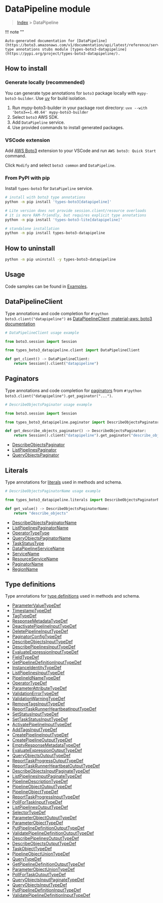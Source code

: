 #  DataPipeline module

> [Index](../README.md) > DataPipeline

!!! note ""

    Auto-generated documentation for [DataPipeline](https://boto3.amazonaws.com/v1/documentation/api/latest/reference/services/datapipeline.html#datapipeline)
    type annotations stubs module [types-boto3-datapipeline](https://pypi.org/project/types-boto3-datapipeline/).

## How to install

### Generate locally (recommended)

You can generate type annotations for `boto3` package locally with `mypy-boto3-builder`.
Use [uv](https://docs.astral.sh/uv/getting-started/installation/) for build isolation.

1. Run mypy-boto3-builder in your package root directory: `uvx --with 'boto3==1.40.64' mypy-boto3-builder`
1. Select `boto3` AWS SDK.
1. Add `DataPipeline` service.
1. Use provided commands to install generated packages.


### VSCode extension

Add [AWS Boto3](https://marketplace.visualstudio.com/items?itemName=Boto3typed.boto3-ide)
extension to your VSCode and run `AWS boto3: Quick Start` command.

Click `Modify` and select `boto3 common` and `DataPipeline`.


### From PyPI with pip

Install `types-boto3` for `DataPipeline` service.

```bash
# install with boto3 type annotations
python -m pip install 'types-boto3[datapipeline]'

# Lite version does not provide session.client/resource overloads
# it is more RAM-friendly, but requires explicit type annotations
python -m pip install 'types-boto3-lite[datapipeline]'

# standalone installation
python -m pip install types-boto3-datapipeline
```



## How to uninstall

```bash
python -m pip uninstall -y types-boto3-datapipeline
```

## Usage

Code samples can be found in [Examples](./usage.md).

## DataPipelineClient

Type annotations and code completion for  `#!python boto3.client("datapipeline")` as [DataPipelineClient](./client.md)
[:material-aws: boto3 documentation](https://boto3.amazonaws.com/v1/documentation/api/latest/reference/services/datapipeline.html#DataPipeline.Client)

```python
# DataPipelineClient usage example

from boto3.session import Session

from types_boto3_datapipeline.client import DataPipelineClient

def get_client() -> DataPipelineClient:
    return Session().client("datapipeline")
```


## Paginators

Type annotations and code completion for [paginators](./paginators.md)
from `#!python boto3.client("datapipeline").get_paginator("...")`.

```python
# DescribeObjectsPaginator usage example

from boto3.session import Session

from types_boto3_datapipeline.paginator import DescribeObjectsPaginator

def get_describe_objects_paginator() -> DescribeObjectsPaginator:
    return Session().client("datapipeline").get_paginator("describe_objects"))
```

- [DescribeObjectsPaginator](./paginators.md#describeobjectspaginator)
- [ListPipelinesPaginator](./paginators.md#listpipelinespaginator)
- [QueryObjectsPaginator](./paginators.md#queryobjectspaginator)









## Literals

Type annotations for [literals](./literals.md) used in methods and schema.

```python
# DescribeObjectsPaginatorName usage example

from types_boto3_datapipeline.literals import DescribeObjectsPaginatorName

def get_value() -> DescribeObjectsPaginatorName:
    return "describe_objects"
```

- [DescribeObjectsPaginatorName](./literals.md#describeobjectspaginatorname)
- [ListPipelinesPaginatorName](./literals.md#listpipelinespaginatorname)
- [OperatorTypeType](./literals.md#operatortypetype)
- [QueryObjectsPaginatorName](./literals.md#queryobjectspaginatorname)
- [TaskStatusType](./literals.md#taskstatustype)
- [DataPipelineServiceName](./literals.md#datapipelineservicename)
- [ServiceName](./literals.md#servicename)
- [ResourceServiceName](./literals.md#resourceservicename)
- [PaginatorName](./literals.md#paginatorname)
- [RegionName](./literals.md#regionname)




## Type definitions

Type annotations for [type definitions](./type_defs.md) used in methods and schema.

- [ParameterValueTypeDef](./type_defs.md#parametervaluetypedef)
- [TimestampTypeDef](./type_defs.md#timestamptypedef)
- [TagTypeDef](./type_defs.md#tagtypedef)
- [ResponseMetadataTypeDef](./type_defs.md#responsemetadatatypedef)
- [DeactivatePipelineInputTypeDef](./type_defs.md#deactivatepipelineinputtypedef)
- [DeletePipelineInputTypeDef](./type_defs.md#deletepipelineinputtypedef)
- [PaginatorConfigTypeDef](./type_defs.md#paginatorconfigtypedef)
- [DescribeObjectsInputTypeDef](./type_defs.md#describeobjectsinputtypedef)
- [DescribePipelinesInputTypeDef](./type_defs.md#describepipelinesinputtypedef)
- [EvaluateExpressionInputTypeDef](./type_defs.md#evaluateexpressioninputtypedef)
- [FieldTypeDef](./type_defs.md#fieldtypedef)
- [GetPipelineDefinitionInputTypeDef](./type_defs.md#getpipelinedefinitioninputtypedef)
- [InstanceIdentityTypeDef](./type_defs.md#instanceidentitytypedef)
- [ListPipelinesInputTypeDef](./type_defs.md#listpipelinesinputtypedef)
- [PipelineIdNameTypeDef](./type_defs.md#pipelineidnametypedef)
- [OperatorTypeDef](./type_defs.md#operatortypedef)
- [ParameterAttributeTypeDef](./type_defs.md#parameterattributetypedef)
- [ValidationErrorTypeDef](./type_defs.md#validationerrortypedef)
- [ValidationWarningTypeDef](./type_defs.md#validationwarningtypedef)
- [RemoveTagsInputTypeDef](./type_defs.md#removetagsinputtypedef)
- [ReportTaskRunnerHeartbeatInputTypeDef](./type_defs.md#reporttaskrunnerheartbeatinputtypedef)
- [SetStatusInputTypeDef](./type_defs.md#setstatusinputtypedef)
- [SetTaskStatusInputTypeDef](./type_defs.md#settaskstatusinputtypedef)
- [ActivatePipelineInputTypeDef](./type_defs.md#activatepipelineinputtypedef)
- [AddTagsInputTypeDef](./type_defs.md#addtagsinputtypedef)
- [CreatePipelineInputTypeDef](./type_defs.md#createpipelineinputtypedef)
- [CreatePipelineOutputTypeDef](./type_defs.md#createpipelineoutputtypedef)
- [EmptyResponseMetadataTypeDef](./type_defs.md#emptyresponsemetadatatypedef)
- [EvaluateExpressionOutputTypeDef](./type_defs.md#evaluateexpressionoutputtypedef)
- [QueryObjectsOutputTypeDef](./type_defs.md#queryobjectsoutputtypedef)
- [ReportTaskProgressOutputTypeDef](./type_defs.md#reporttaskprogressoutputtypedef)
- [ReportTaskRunnerHeartbeatOutputTypeDef](./type_defs.md#reporttaskrunnerheartbeatoutputtypedef)
- [DescribeObjectsInputPaginateTypeDef](./type_defs.md#describeobjectsinputpaginatetypedef)
- [ListPipelinesInputPaginateTypeDef](./type_defs.md#listpipelinesinputpaginatetypedef)
- [PipelineDescriptionTypeDef](./type_defs.md#pipelinedescriptiontypedef)
- [PipelineObjectOutputTypeDef](./type_defs.md#pipelineobjectoutputtypedef)
- [PipelineObjectTypeDef](./type_defs.md#pipelineobjecttypedef)
- [ReportTaskProgressInputTypeDef](./type_defs.md#reporttaskprogressinputtypedef)
- [PollForTaskInputTypeDef](./type_defs.md#pollfortaskinputtypedef)
- [ListPipelinesOutputTypeDef](./type_defs.md#listpipelinesoutputtypedef)
- [SelectorTypeDef](./type_defs.md#selectortypedef)
- [ParameterObjectOutputTypeDef](./type_defs.md#parameterobjectoutputtypedef)
- [ParameterObjectTypeDef](./type_defs.md#parameterobjecttypedef)
- [PutPipelineDefinitionOutputTypeDef](./type_defs.md#putpipelinedefinitionoutputtypedef)
- [ValidatePipelineDefinitionOutputTypeDef](./type_defs.md#validatepipelinedefinitionoutputtypedef)
- [DescribePipelinesOutputTypeDef](./type_defs.md#describepipelinesoutputtypedef)
- [DescribeObjectsOutputTypeDef](./type_defs.md#describeobjectsoutputtypedef)
- [TaskObjectTypeDef](./type_defs.md#taskobjecttypedef)
- [PipelineObjectUnionTypeDef](./type_defs.md#pipelineobjectuniontypedef)
- [QueryTypeDef](./type_defs.md#querytypedef)
- [GetPipelineDefinitionOutputTypeDef](./type_defs.md#getpipelinedefinitionoutputtypedef)
- [ParameterObjectUnionTypeDef](./type_defs.md#parameterobjectuniontypedef)
- [PollForTaskOutputTypeDef](./type_defs.md#pollfortaskoutputtypedef)
- [QueryObjectsInputPaginateTypeDef](./type_defs.md#queryobjectsinputpaginatetypedef)
- [QueryObjectsInputTypeDef](./type_defs.md#queryobjectsinputtypedef)
- [PutPipelineDefinitionInputTypeDef](./type_defs.md#putpipelinedefinitioninputtypedef)
- [ValidatePipelineDefinitionInputTypeDef](./type_defs.md#validatepipelinedefinitioninputtypedef)

